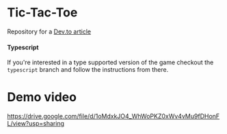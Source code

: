 # Tic-Tac-Toe
Repository for a [Dev.to article](https://dev.to/bornasepic/pure-and-simple-tic-tac-toe-with-javascript-4pgn)

#### Typescript
If you're interested in a type supported version of the game checkout the `typescript` branch and follow the instructions from there.


# Demo video

https://drive.google.com/file/d/1oMdxkJO4_WhWoPKZ0xWv4vMu9fDHonFL/view?usp=sharing
